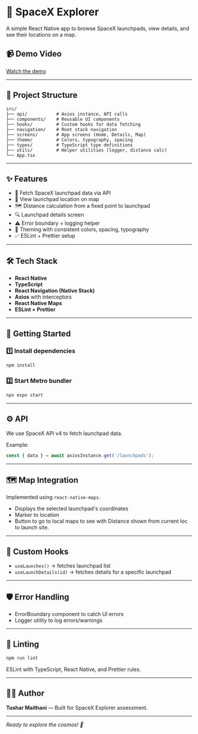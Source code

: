 

# 🚀 SpaceX Explorer

A simple React Native app to browse SpaceX launchpads, view details, and see their locations on a map.

## 📹 Demo Video

[Watch the demo](https://github.com/user-attachments/assets/81284f6a-1c3d-4390-b8b0-f28d018fb4bc)

---

## 📂 Project Structure

```
src/
├── api/           # Axios instance, API calls
├── components/    # Reusable UI components
├── hooks/         # Custom hooks for data fetching
├── navigation/    # Root stack navigation
├── screens/       # App screens (Home, Details, Map)
├── theme/         # Colors, typography, spacing
├── types/         # TypeScript type definitions
├── utils/         # Helper utilities (logger, distance calc)
└── App.tsx
```

---

## ✨ Features

- 📡 Fetch SpaceX launchpad data via API
- 📍 View launchpad location on map
- 🗺️ Distance calculation from a fixed point to launchpad
- 🔍 Launchpad details screen
- ⚠️ Error boundary + logging helper
- 🎨 Theming with consistent colors, spacing, typography
- ✅ ESLint + Prettier setup

---

## 🛠️ Tech Stack

- **React Native**
- **TypeScript**
- **React Navigation (Native Stack)**
- **Axios** with interceptors
- **React Native Maps**
- **ESLint + Prettier**

---

## 🚀 Getting Started

### 1️⃣ Install dependencies

```bash
npm install
```

### 2️⃣ Start Metro bundler

```bash
npx expo start
```

---

## ⚙️ API

We use SpaceX API v4 to fetch launchpad data.

Example:
```ts
const { data } = await axiosInstance.get('/launchpads');
```

---

## 🗺️ Map Integration

Implemented using `react-native-maps`.
- Displays the selected launchpad's coordinates
- Marker to location
- Button to go to local maps to see with Distance shown from current loc to launch site.
---

## 🧩 Custom Hooks

- `useLaunches()` → fetches launchpad list
- `useLaunchDetails(id)` → fetches details for a specific launchpad

---


## 🛡️ Error Handling

- ErrorBoundary component to catch UI errors
- Logger utility to log errors/warnings

---

## 🧹 Linting

```bash
npm run lint
```

ESLint with TypeScript, React Native, and Prettier rules.

---

## 👨‍💻 Author

**Tushar Maithani** — Built for SpaceX Explorer assessment.

---

*Ready to explore the cosmos! 🌌*
